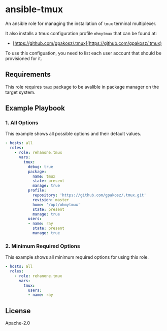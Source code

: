 ansible-tmux
=========

An ansible role for managing the installation of `tmux` terminal multiplexer.

It also installs a tmux configuration profile `ohmytmux` that can be found at:

  - [https://github.com/gpakosz/.tmux](https://github.com/gpakosz/.tmux)

To use this configuation, you need to list each user account that should be provisioned for it.

Requirements
------------

This role requires `tmux`  package to be avalible in package manager on the target system.

Example Playbook
----------------

### 1. All Options

This example shows all possible options and their default values.

```yaml
- hosts: all
  roles:
    - role: rehanone.tmux
      vars:
        tmux:
          debug: true
          package:
            name: tmux
            state: present
            manage: true
          profile:
            repository: 'https://github.com/gpakosz/.tmux.git'
            revision: master
            home: '/opt/ohmytmux'
            state: present
            manage: true
          users:
          - name: ray
            state: present
            manage: true
```

### 2. Minimum Required Options

This example shows all minimum required options for using this role.

```yaml
- hosts: all
  roles:
    - role: rehanone.tmux
      vars:
        tmux:
          users:
          - name: ray
```

License
-------

Apache-2.0
